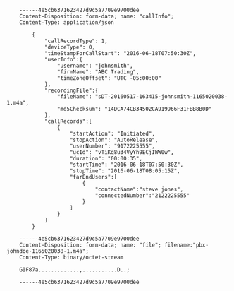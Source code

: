        ------4e5cb6371623427d9c5a7709e9700dee
        Content-Disposition: form-data; name: "callInfo";
        Content-Type: application/json
            
            {
                "callRecordType": 1,
                "deviceType": 0,
                "timeStampForCallStart": "2016-06-18T07:50:30Z",
                "userInfo":{
                    "username": "johnsmith",
                    "firmName": "ABC Trading",
                    "timeZoneOffset": "UTC -05:00:00"
                },
                "recordingFile":{
                    "fileName": "sDT-20160517-163415-johnsmith-1165020038-1.m4a",
                    "md5Checksum": "14DCA74CB34502CA919966F31FBB8B0D"
                },
                "callRecords":[
                    {
                        "startAction": "Initiated",
                        "stopAction": "AutoRelease",
                        "userNumber": "9172225555",
                        "ucId": "vTiKq8u34VyYh9ECjIWW0w",
                        "duration": "00:00:35",
                        "startTime": "2016-06-18T07:50:30Z",
                        "stopTime": "2016-06-18T08:05:15Z",
                        "farEndUsers":[
                            {
                                "contactName":"steve jones", 
                                "connectedNumber":"2122225555"
                            }
                        ]
                    }
                ]    
            }
        
        ------4e5cb6371623427d9c5a7709e9700dee
        Content-Disposition: form-data; name: "file"; filename:"pbx-johndoe-1165020038-1.m4a";
        Content-Type: binary/octet-stream
        
        GIF87a.............,...........D..;
        
        ------4e5cb6371623427d9c5a7709e9700dee
